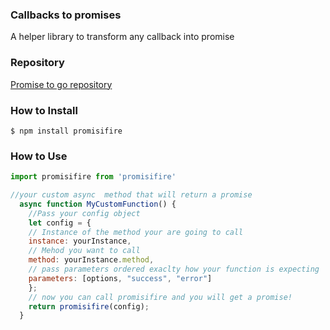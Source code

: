 ### Callbacks to promises

A helper library to transform any callback into promise

### Repository

[Promise to go repository](https://github.com/ignaciosua/promisifire)

### How to Install

`$ npm install promisifire`

### How to Use

```javascript
import promisifire from 'promisifire'

//your custom async  method that will return a promise 
  async function MyCustomFunction() {
    //Pass your config object
    let config = {
    // Instance of the method your are going to call
    instance: yourInstance,
    // Mehod you want to call
    method: yourInstance.method,
    // pass parameters ordered exaclty how your function is expecting
    parameters: [options, "success", "error"]
    };
    // now you can call promisifire and you will get a promise!
    return promisifire(config);
  }

```
